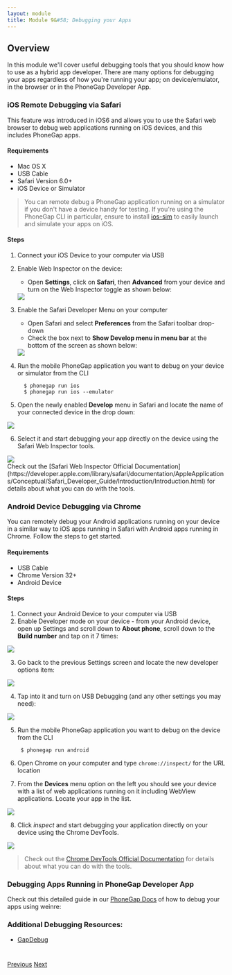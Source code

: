 ```yaml
---
layout: module
title: Module 9&#58; Debugging your Apps 
---
```


## Overview
In this module we'll cover useful debugging tools that you should know how to use as a hybrid app developer. There are many options for debugging
 your apps regardless of how you're running your app; on device/emulator, in the browser or in the PhoneGap Developer App.  

### iOS Remote Debugging via Safari
This feature was introduced in iOS6 and allows you to use the Safari web browser to debug web applications running on iOS devices, and this includes PhoneGap apps.  

#### Requirements
- Mac OS X
- USB Cable
- Safari Version 6.0+
- iOS Device or Simulator

>  You can remote debug a PhoneGap application running on a simulator if you don't have a device handy for testing. 
If you're using the PhoneGap CLI in particular, ensure to install [ios-sim](https://github.com/phonegap/ios-sim) to easily launch and simulate your apps on iOS.</div>

#### Steps 
1. Connect your iOS Device to your computer via USB
2. Enable Web Inspector on the device: 
    - Open **Settings**, click on **Safari**, then **Advanced** from your device and turn on the Web Inspector toggle as shown below:

   <img class="screenshot-lg-center" src="images/ios-web-insp.png"/>

3. Enable the Safari Developer Menu on your computer
    - Open Safari and select **Preferences** from the Safari toolbar drop-down
    - Check the box next to **Show Develop menu in menu bar** at the bottom of the screen  as shown below:

    <img class="screenshot-lg" src="images/safari-dev-menu.png"/>

4. Run the mobile PhoneGap application you want to debug on your device or simulator from  the CLI 
		    
		 $ phonegap run ios  
		 $ phonegap run ios --emulator
		
5. Open the newly enabled **Develop** menu in Safari and locate the name of your connected device in the drop down:

  <img class="screenshot-lg" src="images/safari-develop.png"/>
  
6. Select it and start debugging your app directly on the device using the Safari Web Inspector tools.

  <img class="screenshot-lg" src="images/safari-web-insp.png"/>

<div class="alert--info">Check out the [Safari Web Inspector Official Documentation](https://developer.apple.com/library/safari/documentation/AppleApplications/Conceptual/Safari_Developer_Guide/Introduction/Introduction.html) for details about what you can do with the tools.</div>

### Android Device Debugging via Chrome 

You can remotely debug your Android applications running on your device in a similar way to iOS apps running in Safari with Android apps running in Chrome. Follow the steps to get started.

#### Requirements
- USB Cable
- Chrome Version 32+
- Android Device 

#### Steps
1. Connect your Android Device to your computer via USB
2. Enable Developer mode on your device - from your Android device, open up Settings and scroll down to **About phone**, scroll down to the **Build number** and tap on it 7 times:

  <img class="screenshot-lg-center" src="images/build-number.png"/>

3. Go back to the previous Settings screen and locate the new developer options item: 

  <img class="screenshot-lg-center" src="images/android-dev-options.png"/>
    
4. Tap into it and turn on USB Debugging (and any other settings you may need):

  <img class="screenshot-lg-center" src="images/usb-debug.png"/>
 
5. Run the mobile PhoneGap application you want to debug on the device from the CLI 
    		
    	$ phonegap run android
 
6. Open Chrome on your computer and type `chrome://inspect/` for the URL location
7. From the **Devices** menu option on the left you should see your device with a list of web applications running on it including WebView applications. Locate your app in the list.

 <img class="screenshot-lg" src="images/chrome-inspect.png"/>

8. Click *inspect* and start debugging your application directly on your device using the Chrome DevTools.  
 
  <img class="screenshot-lg" src="images/chrome-devtools.png"/>
    
>Check out the [Chrome DevTools Official Documentation](https://developer.chrome.com/devtools/docs/remote-debugging) for details about what you can do with the tools.</div>

 
### Debugging Apps Running in PhoneGap Developer App
Check out this detailed guide in our [PhoneGap Docs]( http://docs.phonegap.com/references/developer-app/debugging/) of how to debug your apps using weinre:

### Additional Debugging Resources:
- [GapDebug](https://www.genuitec.com/products/gapdebug/)

<div class="row" style="margin-top:40px;">
<div class="col-sm-12">
<a href="module8.html" class="btn btn-default"><i class="glyphicon glyphicon-chevron-left"></i> Previous</a>
<a href="module10.html" class="btn btn-default pull-right">Next <i class="glyphicon
glyphicon-chevron-right"></i></a>
</div>
</div>
